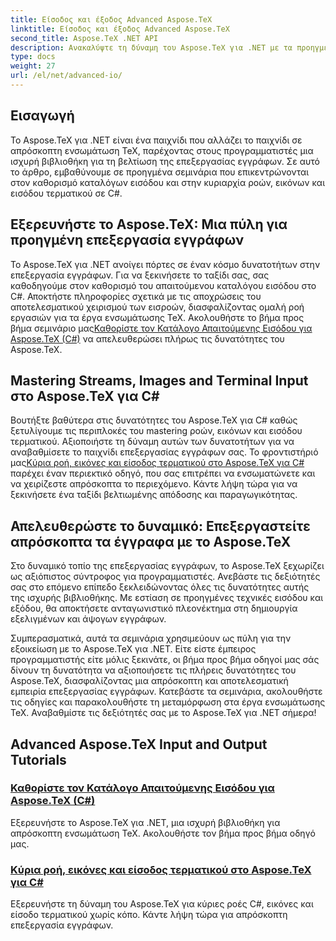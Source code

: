 ```yaml
---
title: Είσοδος και έξοδος Advanced Aspose.TeX
linktitle: Είσοδος και έξοδος Advanced Aspose.TeX
second_title: Aspose.TeX .NET API
description: Ανακαλύψτε τη δύναμη του Aspose.TeX για .NET με τα προηγμένα σεμινάρια μας. Μάθετε να καθορίζετε καταλόγους εισόδου και κύριες ροές, εικόνες και είσοδο τερματικού σε C#.
type: docs
weight: 27
url: /el/net/advanced-io/
---
```

## Εισαγωγή

Το Aspose.TeX για .NET είναι ένα παιχνίδι που αλλάζει το παιχνίδι σε απρόσκοπτη ενσωμάτωση TeX, παρέχοντας στους προγραμματιστές μια ισχυρή βιβλιοθήκη για τη βελτίωση της επεξεργασίας εγγράφων. Σε αυτό το άρθρο, εμβαθύνουμε σε προηγμένα σεμινάρια που επικεντρώνονται στον καθορισμό καταλόγων εισόδου και στην κυριαρχία ροών, εικόνων και εισόδου τερματικού σε C#.

## Εξερευνήστε το Aspose.TeX: Μια πύλη για προηγμένη επεξεργασία εγγράφων

Το Aspose.TeX για .NET ανοίγει πόρτες σε έναν κόσμο δυνατοτήτων στην επεξεργασία εγγράφων. Για να ξεκινήσετε το ταξίδι σας, σας καθοδηγούμε στον καθορισμό του απαιτούμενου καταλόγου εισόδου στο C#. Αποκτήστε πληροφορίες σχετικά με τις αποχρώσεις του αποτελεσματικού χειρισμού των εισροών, διασφαλίζοντας ομαλή ροή εργασιών για τα έργα ενσωμάτωσης TeX. Ακολουθήστε το βήμα προς βήμα σεμινάριο μας[Καθορίστε τον Κατάλογο Απαιτούμενης Εισόδου για Aspose.TeX (C#)](./required-input-directory-csharp/) να απελευθερώσει πλήρως τις δυνατότητες του Aspose.TeX.

## Mastering Streams, Images and Terminal Input στο Aspose.TeX για C#

 Βουτήξτε βαθύτερα στις δυνατότητες του Aspose.TeX για C# καθώς ξετυλίγουμε τις περιπλοκές του mastering ροών, εικόνων και εισόδου τερματικού. Αξιοποιήστε τη δύναμη αυτών των δυνατοτήτων για να αναβαθμίσετε το παιχνίδι επεξεργασίας εγγράφων σας. Το φροντιστήριό μας[Κύρια ροή, εικόνες και είσοδος τερματικού στο Aspose.TeX για C#](./stream-input-image-output-terminal-input-csharp/) παρέχει έναν περιεκτικό οδηγό, που σας επιτρέπει να ενσωματώνετε και να χειρίζεστε απρόσκοπτα το περιεχόμενο. Κάντε λήψη τώρα για να ξεκινήσετε ένα ταξίδι βελτιωμένης απόδοσης και παραγωγικότητας.

## Απελευθερώστε το δυναμικό: Επεξεργαστείτε απρόσκοπτα τα έγγραφα με το Aspose.TeX

Στο δυναμικό τοπίο της επεξεργασίας εγγράφων, το Aspose.TeX ξεχωρίζει ως αξιόπιστος σύντροφος για προγραμματιστές. Ανεβάστε τις δεξιότητές σας στο επόμενο επίπεδο ξεκλειδώνοντας όλες τις δυνατότητες αυτής της ισχυρής βιβλιοθήκης. Με εστίαση σε προηγμένες τεχνικές εισόδου και εξόδου, θα αποκτήσετε ανταγωνιστικό πλεονέκτημα στη δημιουργία εξελιγμένων και άψογων εγγράφων.

Συμπερασματικά, αυτά τα σεμινάρια χρησιμεύουν ως πύλη για την εξοικείωση με το Aspose.TeX για .NET. Είτε είστε έμπειρος προγραμματιστής είτε μόλις ξεκινάτε, οι βήμα προς βήμα οδηγοί μας σάς δίνουν τη δυνατότητα να αξιοποιήσετε τις πλήρεις δυνατότητες του Aspose.TeX, διασφαλίζοντας μια απρόσκοπτη και αποτελεσματική εμπειρία επεξεργασίας εγγράφων. Κατεβάστε τα σεμινάρια, ακολουθήστε τις οδηγίες και παρακολουθήστε τη μεταμόρφωση στα έργα ενσωμάτωσης TeX. Αναβαθμίστε τις δεξιότητές σας με το Aspose.TeX για .NET σήμερα!
## Advanced Aspose.TeX Input and Output Tutorials
### [Καθορίστε τον Κατάλογο Απαιτούμενης Εισόδου για Aspose.TeX (C#)](./required-input-directory-csharp/)
Εξερευνήστε το Aspose.TeX για .NET, μια ισχυρή βιβλιοθήκη για απρόσκοπτη ενσωμάτωση TeX. Ακολουθήστε τον βήμα προς βήμα οδηγό μας.
### [Κύρια ροή, εικόνες και είσοδος τερματικού στο Aspose.TeX για C#](./stream-input-image-output-terminal-input-csharp/)
Εξερευνήστε τη δύναμη του Aspose.TeX για κύριες ροές C#, εικόνες και είσοδο τερματικού χωρίς κόπο. Κάντε λήψη τώρα για απρόσκοπτη επεξεργασία εγγράφων.